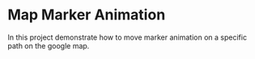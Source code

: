 # 	Map Marker Animation
In this project demonstrate how to move marker animation on a specific path on the google map.
